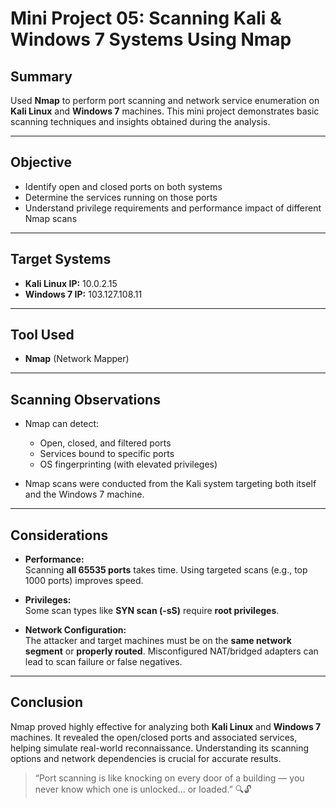 # Mini Project 05: Scanning Kali & Windows 7 Systems Using Nmap

## Summary

Used **Nmap** to perform port scanning and network service enumeration on **Kali Linux** and **Windows 7** machines. This mini project demonstrates basic scanning techniques and insights obtained during the analysis.

---

## Objective

- Identify open and closed ports on both systems  
- Determine the services running on those ports  
- Understand privilege requirements and performance impact of different Nmap scans

---

## Target Systems

- **Kali Linux IP:** 10.0.2.15  
- **Windows 7 IP:** 103.127.108.11  

---

## Tool Used

- **Nmap** (Network Mapper)

---

## Scanning Observations

- Nmap can detect:
  - Open, closed, and filtered ports
  - Services bound to specific ports
  - OS fingerprinting (with elevated privileges)
  
- Nmap scans were conducted from the Kali system targeting both itself and the Windows 7 machine.

---

## Considerations

- **Performance:**  
  Scanning **all 65535 ports** takes time. Using targeted scans (e.g., top 1000 ports) improves speed.

- **Privileges:**  
  Some scan types like **SYN scan (-sS)** require **root privileges**.

- **Network Configuration:**  
  The attacker and target machines must be on the **same network segment** or **properly routed**. Misconfigured NAT/bridged adapters can lead to scan failure or false negatives.

---

## Conclusion

Nmap proved highly effective for analyzing both **Kali Linux** and **Windows 7** machines. It revealed the open/closed ports and associated services, helping simulate real-world reconnaissance. Understanding its scanning options and network dependencies is crucial for accurate results.

> “Port scanning is like knocking on every door of a building — you never know which one is unlocked... or loaded.” 🔍🔓

